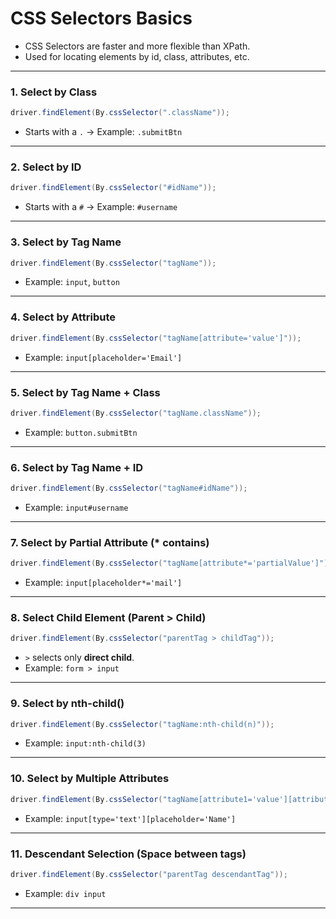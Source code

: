 # CSS Selectors Basics

- CSS Selectors are faster and more flexible than XPath.
- Used for locating elements by id, class, attributes, etc.

---

### 1. Select by Class

```java
driver.findElement(By.cssSelector(".className"));
```
- Starts with a `.` → Example: `.submitBtn`

---

### 2. Select by ID

```java
driver.findElement(By.cssSelector("#idName"));
```
- Starts with a `#` → Example: `#username`

---

### 3. Select by Tag Name

```java
driver.findElement(By.cssSelector("tagName"));
```
- Example: `input`, `button`

---

### 4. Select by Attribute

```java
driver.findElement(By.cssSelector("tagName[attribute='value']"));
```
- Example: `input[placeholder='Email']`

---

### 5. Select by Tag Name + Class

```java
driver.findElement(By.cssSelector("tagName.className"));
```
- Example: `button.submitBtn`

---

### 6. Select by Tag Name + ID

```java
driver.findElement(By.cssSelector("tagName#idName"));
```
- Example: `input#username`

---

### 7. Select by Partial Attribute (* contains)

```java
driver.findElement(By.cssSelector("tagName[attribute*='partialValue']"));
```
- Example: `input[placeholder*='mail']`

---

### 8. Select Child Element (Parent > Child)

```java
driver.findElement(By.cssSelector("parentTag > childTag"));
```
- `>` selects only **direct child**.  
- Example: `form > input`

---

### 9. Select by nth-child()

```java
driver.findElement(By.cssSelector("tagName:nth-child(n)"));
```
- Example: `input:nth-child(3)`

---

### 10. Select by Multiple Attributes

```java
driver.findElement(By.cssSelector("tagName[attribute1='value'][attribute2='value']"));
```
- Example: `input[type='text'][placeholder='Name']`

---

### 11. Descendant Selection (Space between tags)

```java
driver.findElement(By.cssSelector("parentTag descendantTag"));
```
- Example: `div input`

---
